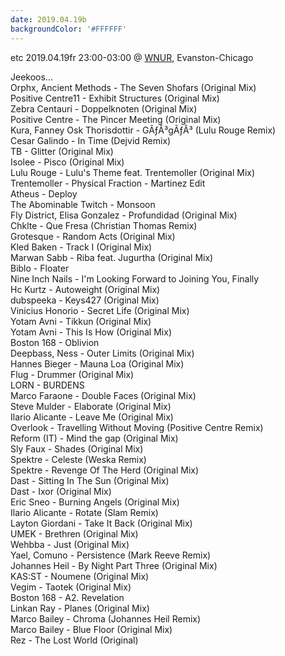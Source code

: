 ```yaml
---
date: 2019.04.19b
backgroundColor: '#FFFFFF'
---
```


etc 2019.04.19fr 23:00-03:00 @ [WNUR](http://www.wnur.org/), Evanston-Chicago  

Jeekoos...  
Orphx, Ancient Methods - The Seven Shofars (Original Mix)  
Positive Centre11 - Exhibit Structures (Original Mix)  
Zebra Centauri - Doppelknoten (Original Mix)  
Positive Centre - The Pincer Meeting (Original Mix)  
Kura, Fanney Osk Thorisdottir - GÃƒÂ³gÃƒÂ³ (Lulu Rouge Remix)  
Cesar Galindo - In Time (Dejvid Remix)  
TB - Glitter (Original Mix)  
Isolee - Pisco (Original Mix)  
Lulu Rouge - Lulu's Theme feat. Trentemoller (Original Mix)  
Trentemoller - Physical Fraction - Martinez Edit  
Atheus - Deploy  
The Abominable Twitch - Monsoon  
Fly District, Elisa Gonzalez - Profundidad (Original Mix)  
Chklte - Que Fresa (Christian Thomas Remix)  
Grotesque - Random Acts (Original Mix)  
Kled Baken - Track I (Original Mix)  
Marwan Sabb - Riba feat. Jugurtha (Original Mix)  
Biblo - Floater  
Nine Inch Nails - I'm Looking Forward to Joining You, Finally  
Hc Kurtz - Autoweight (Original Mix)  
dubspeeka - Keys427 (Original Mix)  
Vinicius Honorio - Secret Life (Original Mix)  
Yotam Avni - Tikkun (Original Mix)  
Yotam Avni - This Is How (Original Mix)  
Boston 168 - Oblivion  
Deepbass, Ness - Outer Limits (Original Mix)  
Hannes Bieger - Mauna Loa (Original Mix)  
Flug - Drummer (Original Mix)  
LORN - BURDENS  
Marco Faraone - Double Faces (Original Mix)  
Steve Mulder - Elaborate (Original Mix)  
Ilario Alicante - Leave Me (Original Mix)  
Overlook - Travelling Without Moving (Positive Centre Remix)  
Reform (IT) - Mind the gap (Original Mix)  
Sly Faux - Shades (Original Mix)  
Spektre - Celeste (Weska Remix)  
Spektre - Revenge Of The Herd (Original Mix)  
Dast - Sitting In The Sun (Original Mix)  
Dast - Ixor (Original Mix)  
Eric Sneo - Burning Angels (Original Mix)  
Ilario Alicante - Rotate (Slam Remix)  
Layton Giordani - Take It Back (Original Mix)  
UMEK - Brethren (Original Mix)  
Wehbba - Just (Original Mix)  
Yael, Comuno - Persistence (Mark Reeve Remix)  
Johannes Heil - By Night Part Three (Original Mix)  
KAS:ST - Noumene (Original Mix)  
Vegim - Taotek (Original Mix)  
Boston 168 - A2. Revelation  
Linkan Ray - Planes (Original Mix)  
Marco Bailey - Chroma (Johannes Heil Remix)  
Marco Bailey - Blue Floor (Original Mix)  
Rez - The Lost World (Original)